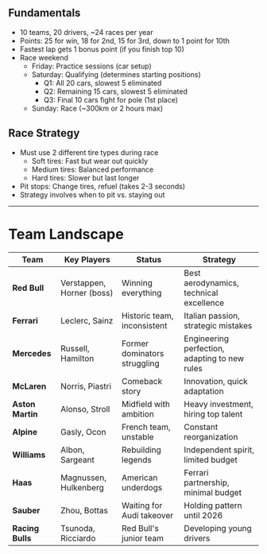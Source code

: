 ## Fundamentals
  - 10 teams, 20 drivers, ~24 races per year
  - Points: 25 for win, 18 for 2nd, 15 for 3rd, down to 1 point for 10th
  - Fastest lap gets 1 bonus point (if you finish top 10)
  - Race weekend
    - Friday: Practice sessions (car setup)
    - Saturday: Qualifying (determines starting positions)
      - Q1: All 20 cars, slowest 5 eliminated
      - Q2: Remaining 15 cars, slowest 5 eliminated
      - Q3: Final 10 cars fight for pole (1st place)
    - Sunday: Race (~300km or 2 hours max)

## Race Strategy
  - Must use 2 different tire types during race
    - Soft tires: Fast but wear out quickly
    - Medium tires: Balanced performance
    - Hard tires: Slower but last longer
  - Pit stops: Change tires, refuel (takes 2-3 seconds)
  - Strategy involves when to pit vs. staying out

---

# Team Landscape

| Team | Key Players | Status | Strategy |
|------|-------------|--------|----------|
| **Red Bull** | Verstappen, Horner (boss) | Winning everything | Best aerodynamics, technical excellence |
| **Ferrari** | Leclerc, Sainz | Historic team, inconsistent | Italian passion, strategic mistakes |
| **Mercedes** | Russell, Hamilton | Former dominators struggling | Engineering perfection, adapting to new rules |
| **McLaren** | Norris, Piastri | Comeback story | Innovation, quick adaptation |
| **Aston Martin** | Alonso, Stroll | Midfield with ambition | Heavy investment, hiring top talent |
| **Alpine** | Gasly, Ocon | French team, unstable | Constant reorganization |
| **Williams** | Albon, Sargeant | Rebuilding legends | Independent spirit, limited budget |
| **Haas** | Magnussen, Hulkenberg | American underdogs | Ferrari partnership, minimal budget |
| **Sauber** | Zhou, Bottas | Waiting for Audi takeover | Holding pattern until 2026 |
| **Racing Bulls** | Tsunoda, Ricciardo | Red Bull's junior team | Developing young drivers |

